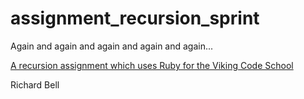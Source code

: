 # assignment_recursion_sprint
Again and again and again and again and again...

[A recursion assignment which uses Ruby for the Viking Code School](http://www.vikingcodeschool.com)

Richard Bell

